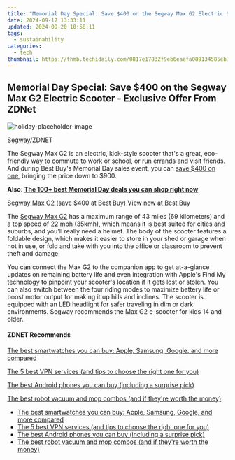 ```yaml
---
title: "Memorial Day Special: Save $400 on the Segway Max G2 Electric Scooter - Exclusive Offer From ZDNet"
date: 2024-09-17 13:33:11
updated: 2024-09-20 10:58:11
tags:
  - sustainability
categories:
  - tech
thumbnail: https://thmb.techidaily.com/0817e17832f9eb6eaafa089134585eb7da7e6eb5282db756bf22aa798c8924ed.jpg
---
```


## Memorial Day Special: Save $400 on the Segway Max G2 Electric Scooter - Exclusive Offer From ZDNet

![holiday-placeholder-image](https://www.zdnet.com/a/img/resize/d7e4a3a010a45dd8d2f7a55bb197f4b38de8b681/2023/11/27/3714becf-21e1-40b1-b9a2-1ae9c4f0da33/segway-e-bike-hero-image.jpg?auto=webp&width=1280)

Segway/ZDNET

The Segway Max G2 is an electric, kick-style scooter that's a great, eco-friendly way to commute to work or school, or run errands and visit friends. And during Best Buy's Memorial Day sales event, you can [save $400 on one](https://shop-links.co/link/?url=https%3A%2F%2Fwww.bestbuy.com%2Fsite%2Fsegway-max-g2-electric-kick-scooter-foldable-w-43-mile-range-and-22-mph-max-speed-black%2F6541285.p%3FskuId%3D6541285&publisher_slug=itechdaily19598&exclusive=1), bringing the price down to $900.

**Also: [The 100+ best Memorial Day deals you can shop right now](https://www.zdnet.com/article/best-memorial-day-2024-deals-may-24/)**

[Segway Max G2 (save $400 at Best Buy) View now at Best Buy](https://shop-links.co/link/?url=https%3A%2F%2Fwww.bestbuy.com%2Fsite%2Fsegway-max-g2-electric-kick-scooter-foldable-w-43-mile-range-and-22-mph-max-speed-black%2F6541285.p%3FskuId%3D6541285&publisher_slug=itechdaily19598&exclusive=1)

The [Segway Max G2](https://shop-links.co/link/?url=https%3A%2F%2Fwww.bestbuy.com%2Fsite%2Fsegway-max-g2-electric-kick-scooter-foldable-w-43-mile-range-and-22-mph-max-speed-black%2F6541285.p%3FskuId%3D6541285&publisher_slug=itechdaily19598&exclusive=1) has a maximum range of 43 miles (69 kilometers) and a top speed of 22 mph (35kmh), which means it is best suited for cities and suburbs, and you'll really need a helmet. The body of the scooter features a foldable design, which makes it easier to store in your shed or garage when not in use, or fold and take with you into the office or classroom to prevent theft and damage. 

You can connect the Max G2 to the companion app to get at-a-glance updates on remaining battery life and even integration with Apple's Find My technology to pinpoint your scooter's location if it gets lost or stolen. You can also switch between the four riding modes to maximize battery life or boost motor output for making it up hills and inclines. The scooter is equipped with an LED headlight for safer traveling in dim or dark environments. Segway recommends the Max G2 e-scooter for kids 14 and older. 

#### **ZDNET** Recommends

[The best smartwatches you can buy: Apple, Samsung, Google, and more compared](https://www.zdnet.com/article/best-smartwatch/ "The best smartwatches you can buy: Apple, Samsung, Google, and more compared")

[The 5 best VPN services (and tips to choose the right one for you)](https://www.zdnet.com/article/best-vpn/ "The 5 best VPN services (and tips to choose the right one for you)")

[The best Android phones you can buy (including a surprise pick)](https://www.zdnet.com/article/best-android-phone/ "The best Android phones you can buy (including a surprise pick)")

[The best robot vacuum and mop combos (and if they're worth the money)](https://www.zdnet.com/article/best-robot-vacuum-mop/ "The best robot vacuum and mop combos (and if they're worth the money)")

* [The best smartwatches you can buy: Apple, Samsung, Google, and more compared](https://www.zdnet.com/article/best-smartwatch/ "The best smartwatches you can buy: Apple, Samsung, Google, and more compared")
* [The 5 best VPN services (and tips to choose the right one for you)](https://www.zdnet.com/article/best-vpn/ "The 5 best VPN services (and tips to choose the right one for you)")
* [The best Android phones you can buy (including a surprise pick)](https://www.zdnet.com/article/best-android-phone/ "The best Android phones you can buy (including a surprise pick)")
* [The best robot vacuum and mop combos (and if they're worth the money)](https://www.zdnet.com/article/best-robot-vacuum-mop/ "The best robot vacuum and mop combos (and if they're worth the money)")

<ins class="adsbygoogle"
     style="display:block"
     data-ad-format="autorelaxed"
     data-ad-client="ca-pub-7571918770474297"
     data-ad-slot="1223367746"></ins>



<ins class="adsbygoogle"
     style="display:block"
     data-ad-client="ca-pub-7571918770474297"
     data-ad-slot="8358498916"
     data-ad-format="auto"
     data-full-width-responsive="true"></ins>
